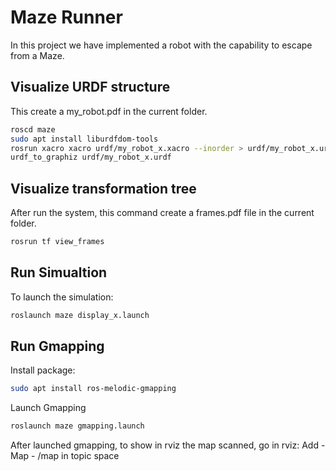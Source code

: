 # Maze Runner
In this project we have implemented a robot with the capability to escape from a Maze.

## Visualize URDF structure
This create a my_robot.pdf in the current folder.
```sh
roscd maze
sudo apt install liburdfdom-tools
rosrun xacro xacro urdf/my_robot_x.xacro --inorder > urdf/my_robot_x.urdf
urdf_to_graphiz urdf/my_robot_x.urdf
```
## Visualize transformation tree
After run the system, this command create a frames.pdf file in the current folder.
```sh
rosrun tf view_frames
```

## Run Simualtion
To launch the simulation:
```sh
roslaunch maze display_x.launch
```

## Run Gmapping
Install package:
```sh
sudo apt install ros-melodic-gmapping
```
Launch Gmapping
```sh
roslaunch maze gmapping.launch
```
After launched gmapping, to show in rviz the map scanned, go in rviz:
Add - Map - /map in topic space


